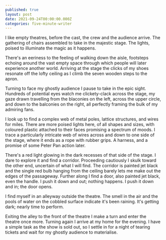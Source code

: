 ```yaml
---
published: true
layout: post
date: 2021-09-24T00:00:00.000Z
categories: five-minute-writer
---
```

I like empty theatres, before the cast, the crew and the audience arrive. The gathering of chairs assembled to take in the majestic stage. The lights, poised to illuminate the magic as it happens.

There's an eeriness to the feeling of walking down the aisle, footsteps echoing around the vast empty space through which people will later experience another world. Arriving at the stage the clicks of my shoes resonate off the lofty ceiling as I climb the seven wooden steps to the apron.

Turning to face my ghostly audience I pause to take in the epic sight. Hundreds of potential eyes watch me clickety-clack across the stage, my gaze drawn travelling from the blaconies on the left, across the upper circle, and down to the balconies on the right, all perfectly framing the bulk of my admiring fans.

I look up to find a complex web of metal poles, lattice structures, and wires for miles. There are more poised lights here, of all shapes and sizes, with coloured plastic attached to their faces promising a spectrum of moods. I trace a particularly intricate web of wires across and down to one side of the stage, where it ends as a rope with rubber grips. A harness, and a promise of some Peter Pan action later.

There's a red light glowing in the dark recesses of that side of the stage. I dare to explore it and find a corridor. Proceeding cautiously I skulk toward the other end, uncertain of what I will find. The corridor is painted jet black and the single red bulb hanging from the ceiling barely lets me make out the edges of the passageway. Further along I find a door, also painted jet black, even the handle. I push it down and out; nothing happens. I push it down and in; the door opens.

I find myself in an alleyway outside the theatre. The smell in the air and the pools of water on the cobbled surface indicate it's been raining. It's getting dark; nearly time to perform.

Exiting the alley to the front of the theatre I make a turn and enter the theatre once more. Turning again I arrive at my home for the evening. I have a simple task as the show is sold out, so I settle in for a night of tearing tickets and wait for my ghostly audience to materialise.